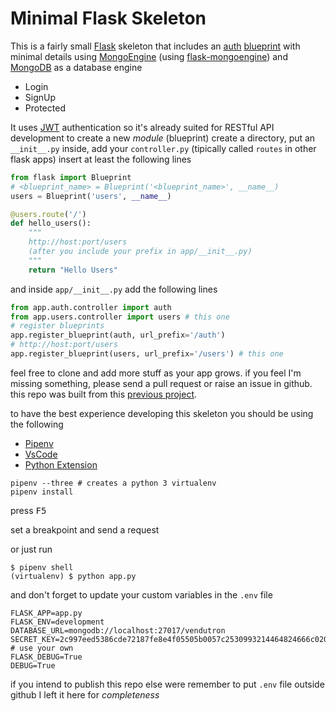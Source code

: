 [Flask]: http://flask.pocoo.org/
[blueprint]: http://flask.pocoo.org/docs/1.0/blueprints/
[JWT]: https://github.com/vimalloc/flask-jwt-extended
[previous project]: https://github.com/AngelMunoz/FlaskBlueprintsDemo
[auth]: https://github.com/AngelMunoz/flask-minimal-skeleton/blob/master/app/auth/controller.py
[MongoEngine]: http://docs.mongoengine.org/
[flask-mongoengine]: http://docs.mongoengine.org/projects/flask-mongoengine/en/latest/
[MongoDB]: https://www.mongodb.com/


# Minimal Flask Skeleton
This is a fairly small [Flask] skeleton that includes an [auth] [blueprint] with minimal details using [MongoEngine] (using [flask-mongoengine]) and [MongoDB] as a database engine

- Login
- SignUp
- Protected

It uses [JWT] authentication so it's already suited for RESTful API development
to create a new *module* (blueprint) create a directory, put an `__init__.py` inside, add your `controller.py` (tipically called `routes` in other flask apps) insert at least the following lines
```py
from flask import Blueprint
# <blueprint_name> = Blueprint('<blueprint_name>', __name__)
users = Blueprint('users', __name__)

@users.route('/')
def hello_users():
    """
    http://host:port/users
    (after you include your prefix in app/__init__.py)
    """
    return "Hello Users"
```
and inside `app/__init__.py` add the following lines
```py
from app.auth.controller import auth
from app.users.controller import users # this one
# register blueprints
app.register_blueprint(auth, url_prefix='/auth')
# http://host:port/users
app.register_blueprint(users, url_prefix='/users') # this one
```

feel free to clone and add more stuff as your app grows.
if you feel I'm missing something, please send a pull request or raise an issue in github.
this repo was built from this [previous project].

to have the best experience developing this skeleton you should be using the following

- [Pipenv](https://github.com/pypa/pipenv)
- [VsCode](https://code.visualstudio.com/)
- [Python Extension](https://marketplace.visualstudio.com/items?itemName=ms-python.python)

```
pipenv --three # creates a python 3 virtualenv
pipenv install
```

press <kbd>F5</kbd>

set a breakpoint and send a request

or just run
```
$ pipenv shell
(virtualenv) $ python app.py
```

and don't forget to update your custom variables in the `.env` file
```
FLASK_APP=app.py
FLASK_ENV=development
DATABASE_URL=mongodb://localhost:27017/vendutron
SECRET_KEY=2c997eed5386cde72187fe8e4f05505b0057c2530993214464824666c02081e0 # use your own
FLASK_DEBUG=True
DEBUG=True
```

if you intend to publish this repo else were remember to put `.env` file outside github I left it here for *completeness*